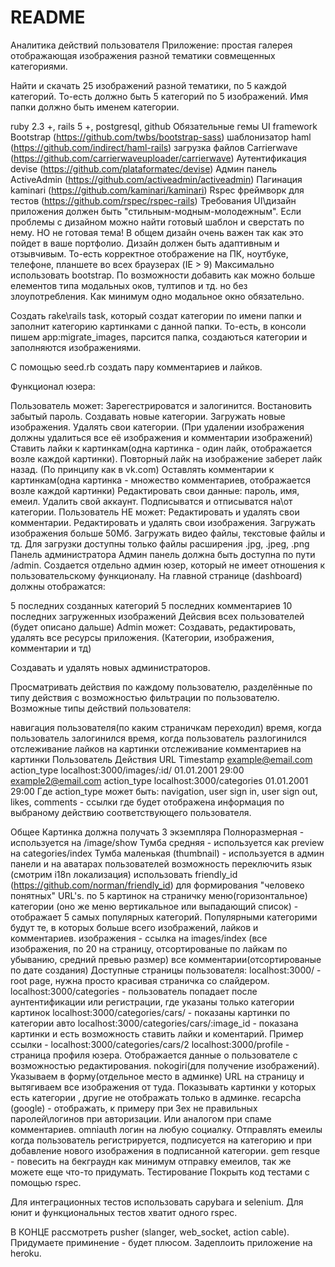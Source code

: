 # README
Аналитика действий пользователя
Приложение: простая галерея отображающая изображения разной тематики совмещенных категориями.

Найти и скачать 25 изображений разной тематики, по 5 каждой категорий. То-есть должно быть 5 категорий по 5 изображений. Имя папки должно быть именем категории.

ruby 2.3 +, rails 5 +, postgresql, github
Обязательные гемы
UI framework Bootstrap (https://github.com/twbs/bootstrap-sass)
шаблонизатор haml (https://github.com/indirect/haml-rails)
загрузка файлов Сarrierwave (https://github.com/carrierwaveuploader/carrierwave)
Аутентификация devise (https://github.com/plataformatec/devise)
Админ панель ActiveAdmin (https://github.com/activeadmin/activeadmin)
Пагинация kaminari (https://github.com/kaminari/kaminari)
Rspec фреймворк для тестов (https://github.com/rspec/rspec-rails)
Требования
UI\дизайн приложения должен быть "стильным-модным-молодежным". Если проблемы с дизайном можно найти готовый шаблон и сверстать по нему. НО не готовая тема! В общем дизайн очень важен так как это пойдет в ваше портфолио. Дизайн должен быть адаптивным и отзывчивым. То-есть корректное отображение на ПК, ноутбуке, телефоне, планшете во всех браузерах (IE > 9) Максимально использовать bootstrap. По возможности добавить как можно больше елементов типа модальных оков, тултипов и тд. но без злоупотребления. Как минимум одно модальное окно обязательно.

Создать rake\rails task, который создат категории по имени папки и заполнит категорию картинками с данной папки. То-есть, в консоли пишем app:migrate_images, парсится папка, создаються категории и заполняются изображениями.

С помощью seed.rb создать пару комментариев и лайков.

Функционал юзера:

Пользователь может:
Зарегестрироватся и залогинится.
Востановить забытый пароль.
Создавать новые категории.
Загружать новые изображения.
Удалять свои категории. (При удалении изображения должны удалиться все её изображения и комментарии изображений)
Ставить лайки к картинкам(одна картинка - один лайк, отображается возле каждой картинки). Повторный лайк на изображение заберет лайк назад. (По принципу как в vk.com)
Оставлять комментарии к картинкам(одна картинка - множество комментариев, отображается возле каждой картинки)
Редактировать свои данные: пароль, имя, емеил.
Удалить свой аккаунт.
Подписыватся и отписыватся на\от категории.
Пользователь НЕ может:
Редактировать и удалять свои комментарии.
Редактировать и удалять свои изображения.
Загружать изображения больше 50Мб.
Загружать видео файлы, текстовые файлы и тд. Для загрузки доступны только файлы расширения .jpg, .jpeg, .png
Панель администратора
Админ панель должна быть доступна по пути /admin. Создается отдельно админ юзер, который не имеет отношения к пользовательскому функционалу. На главной странице (dashboard) должны отображатся:

5 последних созданных категорий
5 последних комментариев
10 последних загруженных изображений
Дейсвия всех пользователей (будет описано дальше)
Admin может:
Создавать, редактировать, удалять все ресурсы приложения. (Категории, изображения, комментарии и тд)

Создавать и удалять новых администраторов.

Просматривать действия по каждому пользователю, разделённые по типу действия с возможностью фильтрации по пользователю. Возможные типы действий пользователя:

навигация пользователя(по каким страничкам переходил)
время, когда пользователь залогинился
время, когда пользователь разлогинился
отслеживание лайков на картинки
отслеживание комментариев на картинки
Пользователь	Действия	URL	Timestamp
example@email.com	action_type	localhost:3000/images/:id/	01.01.2001 29:00
example2@email.com	action_type	localhost:3000/categories	01.01.2001 29:00
Где action_type может быть: navigation, user sign in, user sign out, likes, comments - ссылки где будет отображена информация по выбраному действию соответствующего пользователя.

Общее
Картинка должна получать 3 экземпляра
Полноразмерная - используется на /image/show
Тумба средняя - используется как preview на categories/index
Тумба маленькая (thumbnail) - используется в админ панели и на аватарах пользователей
возможность переключить язык (смотрим i18n локализация)
использовать friendly_id (https://github.com/norman/friendly_id) для формирования "человеко понятных" URL's.
по 5 картинок на страничку
меню(горизонтальное)
категории (оно же меню вертикальное или выпадающий список) - отображает 5 самых популярных категорий. Популярными категорими будут те, в которых больше всего изображений, лайков и комментариев.
изображения - ссылка на images/index (все изображения, по 20 на страницу, отсортированые по лайкам по убыванию, средний превью размер)
все комментарии(отсортированые по дате создания)
Доступные страницы пользователя:
localhost:3000/ - root page, нужна просто красивая страничка со слайдером.
localhost:3000/categories - пользователь попадает после аунтентификации или регистрации, где указаны только категории картинок
localhost:3000/categories/cars/ - показаны картинки по категории авто
localhost:3000/categories/cars/:image_id - показана картинки и есть возможность ставить лайки и коментарий. Пример ссылки - localhost:3000/categories/cars/2
localhost:3000/profile - страница профиля юзера. Отображается данные о пользователе с возможностью редактирования.
nokogiri(для получение изображений). Указываем в форму(отдельное место в админке) URL на страницу и вытягиваем все изображения от туда.
Показывать картинки у которых есть категории , другие не отображать только в админке.
recapcha (google) - отображать, к примеру при 3ех не правильных паролей\логинов при авторизации. Или аналогом при спаме комментариев.
omniauth логин на любую социалку.
Отправлять емеилы когда пользователь регистрируется, подписуется на категорию и при добавление нового изображения в подписанной категории.
gem resque - повесить на бекграудн как минимум отправку емеилов, так же можете еще что-то придумать.
Тестирование
Покрыть код тестами с помощью rspec.

Для интеграционных тестов использовать capybara и selenium. Для юнит и функциональных тестов хватит одного rspec.

В КОНЦЕ
рассмотреть pusher (slanger, web_socket, action cable). Придумаете приминение - будет плюсом.
Задеплоить приложение на heroku.

